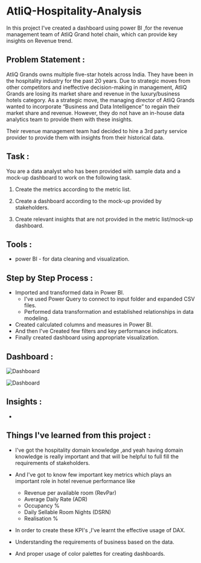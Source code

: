 # AtliQ-Hospitality-Analysis
In this project I've created a dashboard using power BI ,for the revenue management team of AtliQ Grand hotel chain, which can provide key insights on Revenue trend.

## Problem Statement :

AtliQ Grands owns multiple five-star hotels across India. They have been in the hospitality industry for the past 20 years. Due to strategic moves from other competitors and ineffective decision-making in management, AtliQ Grands are losing its market share and revenue in the luxury/business hotels category. As a strategic move, the managing director of AtliQ Grands wanted to incorporate “Business and Data Intelligence” to regain their market share and revenue. However, they do not have an in-house data analytics team to provide them with these insights.

Their revenue management team had decided to hire a 3rd party service provider to provide them with insights from their historical data.


## Task :

You are a data analyst who has been provided with sample data and a mock-up dashboard to work on the following task.


1. Create the metrics according to the metric list.

2. Create a dashboard according to the mock-up provided by stakeholders.

3. Create relevant insights that are not provided in the metric list/mock-up dashboard.



## Tools :

 - power BI - for data cleaning and visualization.



## Step by Step Process :

- Imported and transformed data in Power BI.
  - I've used Power Query to connect to input folder and expanded CSV files.
  - Performed data transformation and established relationships in data modeling.
- Created calculated columns and measures in Power BI.
- And then I've Created few filters and key performance indicators.
- Finally created dashboard using appropriate visualization.


## Dashboard :
![Dashboard](Dashboard_1.PNG)






![Dashboard](https://github.com/Anusha-Bandapelly/AtliQ-Hospitality-Analysis/assets/150471992/c2c42e9e-430e-411a-a0ab-b9b745b7933b)



## Insights :

- 


## Things I've learned from this project :

- I've got the hospitality domain knowledge ,and yeah having domain knowledge is really important and that will be helpful to full fill the requirements of stakeholders.

- And I've got to know few important key metrics which plays an important role in hotel revenue performance like 
  - Revenue per available room (RevPar)
  - Average Daily Rate (ADR)
  - Occupancy %
  - Daily Sellable Room Nights (DSRN)
  - Realisation %
 
- In order to create these KPI's ,I've learnt the effective usage of DAX.
- Understanding the  requirements of business based on the data.
- And proper usage of color palettes for creating dashboards.
 

